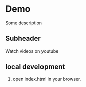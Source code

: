 # Demo

Some description

## Subheader
Watch videos on youtube

## local development

1. open index.html in your browser.